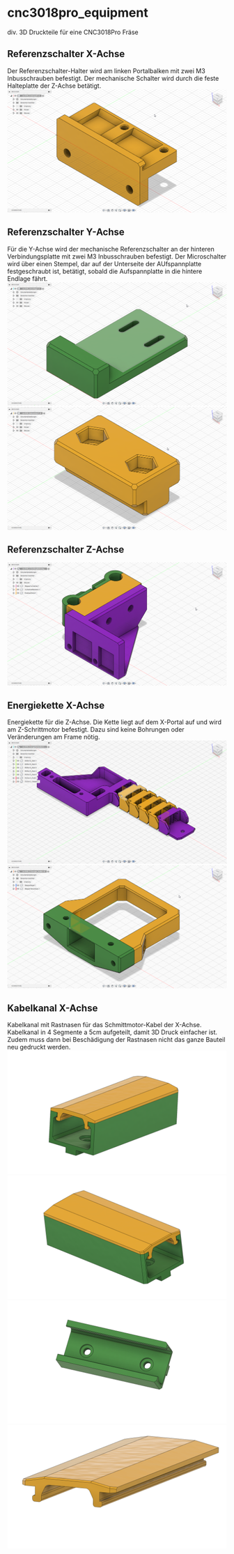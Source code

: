 # cnc3018pro_equipment
 div. 3D Druckteile für eine CNC3018Pro Fräse

## Referenzschalter X-Achse
Der Referenzschalter-Halter wird am linken Portalbalken mit zwei M3 Inbusschrauben befestigt. Der mechanische Schalter wird durch die feste Halteplatte der Z-Achse betätigt.
![Referenzschalter X-Achsen](/images/cnc3018_EndstopXY.png)

## Referenzschalter Y-Achse
Für die Y-Achse wird der mechanische Referenzschalter an der hinteren Verbindungsplatte mit zwei M3 Inbusschrauben befestigt. Der Microschalter wird über einen Stempel, dar auf der Unterseite der AUfspannplatte festgeschraubt ist, betätigt, sobald die Aufspannplatte in die hintere Endlage fährt.
![Referenzschalter Z-Achsen](/images/cnc3018_EndstopYAnschlag.png)
![Referenzschalter Z-Achsen](/images/cnc3018_EndstopYNutenstein.png)

## Referenzschalter Z-Achse
![Referenzschalter Z-Achsen](/images/cnc3018_EndstopZ.png)

## Energiekette X-Achse
Energiekette für die Z-Achse. Die Kette liegt auf dem X-Portal auf und wird am Z-Schrittmotor befestigt. Dazu sind keine Bohrungen oder Veränderungen am Frame nötig.
![Energiekette](/images/cnc3018_EnergieKette_img01.png)
![Energiekette Z-Achsen-Halter](/images/cnc3018_Energie_Z-Halter.png)

## Kabelkanal X-Achse
Kabelkanal mit Rastnasen für das Schmittmotor-Kabel der X-Achse. Kabelkanal in 4 Segmente a 5cm aufgeteilt, damit 3D Druck einfacher ist. Zudem muss dann bei Beschädigung der Rastnasen nicht das ganze Bauteil neu gedruckt werden.
![Kabelkanal 1](/images\cnc3018_Kabelkanal_v6_img01.png)
![Kabelkanal 2](/images\cnc3018_Kabelkanal_v6_img02.png)
![Kabelkanal 3](/images\cnc3018_Kabelkanal_v6_img03.png)
![Kabelkanal 4](/images\cnc3018_Kabelkanal_v6_img04.png)
